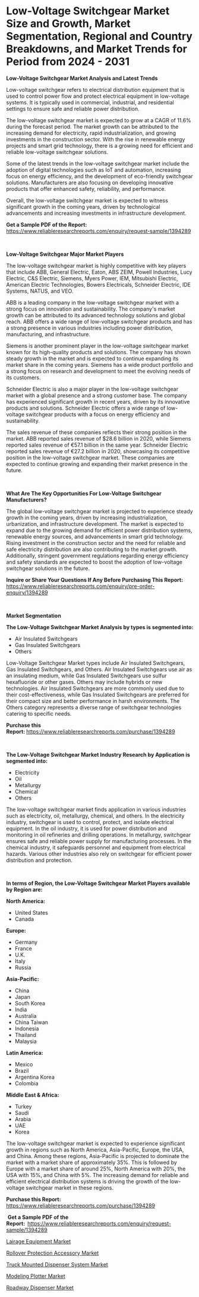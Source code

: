 <p><h1>Low-Voltage Switchgear Market Size and Growth, Market Segmentation, Regional and Country Breakdowns, and Market Trends for Period from 2024 -  2031</h1></p><p><strong>Low-Voltage Switchgear Market Analysis and Latest Trends</strong></p>
<p><p>Low-voltage switchgear refers to electrical distribution equipment that is used to control power flow and protect electrical equipment in low-voltage systems. It is typically used in commercial, industrial, and residential settings to ensure safe and reliable power distribution.</p><p>The low-voltage switchgear market is expected to grow at a CAGR of 11.6% during the forecast period. The market growth can be attributed to the increasing demand for electricity, rapid industrialization, and growing investments in the construction sector. With the rise in renewable energy projects and smart grid technology, there is a growing need for efficient and reliable low-voltage switchgear solutions.</p><p>Some of the latest trends in the low-voltage switchgear market include the adoption of digital technologies such as IoT and automation, increasing focus on energy efficiency, and the development of eco-friendly switchgear solutions. Manufacturers are also focusing on developing innovative products that offer enhanced safety, reliability, and performance.</p><p>Overall, the low-voltage switchgear market is expected to witness significant growth in the coming years, driven by technological advancements and increasing investments in infrastructure development.</p></p>
<p><strong>Get a Sample PDF of the Report:&nbsp;</strong> <a href="https://www.reliableresearchreports.com/enquiry/request-sample/1394289">https://www.reliableresearchreports.com/enquiry/request-sample/1394289</a></p>
<p>&nbsp;</p>
<p><strong>Low-Voltage Switchgear Major Market Players</strong></p>
<p><p>The low-voltage switchgear market is highly competitive with key players that include ABB, General Electric, Eaton, ABS ZEIM, Powell Industries, Lucy Electric, C&S Electric, Siemens, Myers Power, IEM, Mitsubishi Electric, American Electric Technologies, Bowers Electricals, Schneider Electric, IDE Systems, NATUS, and VEO.</p><p>ABB is a leading company in the low-voltage switchgear market with a strong focus on innovation and sustainability. The company's market growth can be attributed to its advanced technology solutions and global reach. ABB offers a wide range of low-voltage switchgear products and has a strong presence in various industries including power distribution, manufacturing, and infrastructure.</p><p>Siemens is another prominent player in the low-voltage switchgear market known for its high-quality products and solutions. The company has shown steady growth in the market and is expected to continue expanding its market share in the coming years. Siemens has a wide product portfolio and a strong focus on research and development to meet the evolving needs of its customers.</p><p>Schneider Electric is also a major player in the low-voltage switchgear market with a global presence and a strong customer base. The company has experienced significant growth in recent years, driven by its innovative products and solutions. Schneider Electric offers a wide range of low-voltage switchgear products with a focus on energy efficiency and sustainability.</p><p>The sales revenue of these companies reflects their strong position in the market. ABB reported sales revenue of $28.6 billion in 2020, while Siemens reported sales revenue of €57.1 billion in the same year. Schneider Electric reported sales revenue of €27.2 billion in 2020, showcasing its competitive position in the low-voltage switchgear market. These companies are expected to continue growing and expanding their market presence in the future.</p></p>
<p>&nbsp;</p>
<p><strong>What Are The Key Opportunities For Low-Voltage Switchgear Manufacturers?</strong></p>
<p><p>The global low-voltage switchgear market is projected to experience steady growth in the coming years, driven by increasing industrialization, urbanization, and infrastructure development. The market is expected to expand due to the growing demand for efficient power distribution systems, renewable energy sources, and advancements in smart grid technology. Rising investment in the construction sector and the need for reliable and safe electricity distribution are also contributing to the market growth. Additionally, stringent government regulations regarding energy efficiency and safety standards are expected to boost the adoption of low-voltage switchgear solutions in the future.</p></p>
<p><strong>Inquire or Share Your Questions If Any Before Purchasing This Report:</strong> <a href="https://www.reliableresearchreports.com/enquiry/pre-order-enquiry/1394289">https://www.reliableresearchreports.com/enquiry/pre-order-enquiry/1394289</a></p>
<p>&nbsp;</p>
<p><strong>Market Segmentation</strong></p>
<p><strong>The Low-Voltage Switchgear Market Analysis by types is segmented into:</strong></p>
<p><ul><li>Air Insulated Switchgears</li><li>Gas Insulated Switchgears</li><li>Others</li></ul></p>
<p><p>Low-Voltage Switchgear Market types include Air Insulated Switchgears, Gas Insulated Switchgears, and Others. Air Insulated Switchgears use air as an insulating medium, while Gas Insulated Switchgears use sulfur hexafluoride or other gases. Others may include hybrids or new technologies. Air Insulated Switchgears are more commonly used due to their cost-effectiveness, while Gas Insulated Switchgears are preferred for their compact size and better performance in harsh environments. The Others category represents a diverse range of switchgear technologies catering to specific needs.</p></p>
<p><strong>Purchase this Report:&nbsp;</strong><a href="https://www.reliableresearchreports.com/purchase/1394289">https://www.reliableresearchreports.com/purchase/1394289</a></p>
<p>&nbsp;</p>
<p><strong>The Low-Voltage Switchgear Market Industry Research by Application is segmented into:</strong></p>
<p><ul><li>Electricity</li><li>Oil</li><li>Metallurgy</li><li>Chemical</li><li>Others</li></ul></p>
<p><p>The low-voltage switchgear market finds application in various industries such as electricity, oil, metallurgy, chemical, and others. In the electricity industry, switchgear is used to control, protect, and isolate electrical equipment. In the oil industry, it is used for power distribution and monitoring in oil refineries and drilling operations. In metallurgy, switchgear ensures safe and reliable power supply for manufacturing processes. In the chemical industry, it safeguards personnel and equipment from electrical hazards. Various other industries also rely on switchgear for efficient power distribution and protection.</p></p>
<p>&nbsp;</p>
<p><strong>In terms of Region, the Low-Voltage Switchgear Market Players available by Region are:</strong></p>
<p>
    <p> <strong> North America: </strong>
        <ul>
            <li>United States</li>
            <li>Canada</li>
        </ul>
        </p> 
    <p> <strong> Europe: </strong>
        <ul>
            <li>Germany</li>
            <li>France</li>
            <li>U.K.</li>
            <li>Italy</li>
            <li>Russia</li>
        </ul>
        </p> 
    <p> <strong> Asia-Pacific: </strong>
        <ul>
            <li>China</li>
            <li>Japan</li>
            <li>South Korea</li>
            <li>India</li>
            <li>Australia</li>
            <li>China Taiwan</li>
            <li>Indonesia</li>
            <li>Thailand</li>
            <li>Malaysia</li>
        </ul>
        </p> 
    <p> <strong> Latin America: </strong>
        <ul>
            <li>Mexico</li>
            <li>Brazil</li>
            <li>Argentina Korea</li>
            <li>Colombia</li>
        </ul>
        </p> 
    <p> <strong> Middle East & Africa: </strong>
        <ul>
            <li>Turkey</li>
            <li>Saudi</li>
            <li>Arabia</li>
            <li>UAE</li>
            <li>Korea</li>
        </ul>
    </p>
    </p>
<p><p>The low-voltage switchgear market is expected to experience significant growth in regions such as North America, Asia-Pacific, Europe, the USA, and China. Among these regions, Asia-Pacific is projected to dominate the market with a market share of approximately 35%. This is followed by Europe with a market share of around 25%, North America with 20%, the USA with 15%, and China with 5%. The increasing demand for reliable and efficient electrical distribution systems is driving the growth of the low-voltage switchgear market in these regions.</p></p>
<p><strong>Purchase this Report: </strong><a href="https://www.reliableresearchreports.com/purchase/1394289">https://www.reliableresearchreports.com/purchase/1394289</a></p>
<p>&nbsp;<strong>Get a Sample PDF of the Report:&nbsp;&nbsp;</strong><a href="https://www.reliableresearchreports.com/enquiry/request-sample/1394289">https://www.reliableresearchreports.com/enquiry/request-sample/1394289</a></p>
<p><strong></strong></p>
<p><p><a href="https://medium.com/@bellabbott/lairage-equipment-market-share-evolution-and-market-growth-trends-2024-2031-4e78da25ba48">Lairage Equipment Market</a></p><p><a href="https://medium.com/@bellabbott/rollover-protection-accessory-market-the-key-to-successful-business-strategy-forecast-till-2031-aae1c2e91afc">Rollover Protection Accessory Market</a></p><p><a href="https://medium.com/@bellabbott/truck-mounted-dispenser-system-market-report-reveals-the-latest-trends-and-growth-opportunities-of-750b7abe9e38">Truck Mounted Dispenser System Market</a></p><p><a href="https://medium.com/@bellabbott/modeling-plotter-market-report-reveals-the-latest-trends-and-growth-opportunities-of-this-market-e54093704c96">Modeling Plotter Market</a></p><p><a href="https://medium.com/@bellabbott/roadway-dispenser-market-analysis-its-cagr-market-segmentation-and-global-industry-overview-c2dfaace4967">Roadway Dispenser Market</a></p></p>